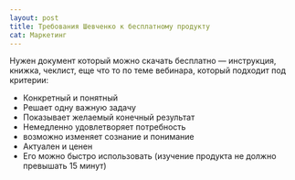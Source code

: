 ```yaml
---
layout: post
title: Требования Шевченко к бесплатному продукту
cat: Маркетинг
---
```


Нужен документ который можно скачать бесплатно — инструкция, книжка, чеклист, еще что то по теме вебинара, который подходит под критерии:

- Конкретный и понятный
- Решает одну важную задачу
- Показывает желаемый конечный результат
- Немедленно удовлетворяет потребность
- возможно изменяет сознание и понимание
- Актуален и ценен
- Его можно быстро использовать (изучение продукта не должно превышать 15 минут)